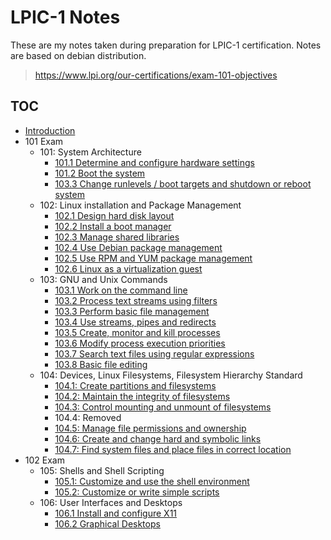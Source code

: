 # LPIC-1 Notes

These are my notes taken during preparation for LPIC-1 certification. Notes are based on debian distribution.

> https://www.lpi.org/our-certifications/exam-101-objectives

## TOC

* [Introduction](./introduction)
* 101 Exam
  * 101: System Architecture
    * [101.1 Determine and configure hardware settings](./101/1)
    * [101.2 Boot the system](./101/2)
    * [103.3 Change runlevels / boot targets and shutdown or reboot system](./101/3)
  * 102: Linux installation and Package Management
    * [102.1 Design hard disk layout](./102/1)
    * [102.2 Install a boot manager](./102/2)
    * [102.3 Manage shared libraries](./102/3)
    * [102.4 Use Debian package management](./102/4)
    * [102.5 Use RPM and YUM package management](./102/5)
    * [102.6 Linux as a virtualization guest](./102/6)
  * 103: GNU and Unix Commands
    * [103.1 Work on the command line](./103/1)
    * [103.2 Process text streams using filters](./103/2)
    * [103.3 Perform basic file management](./103/3)
    * [103.4 Use streams, pipes and redirects](./103/4)
    * [103.5 Create, monitor and kill processes](./103/5)
    * [103.6 Modify process execution priorities](./103/6)
    * [103.7 Search text files using regular expressions](./103/7)
    * [103.8 Basic file editing](./103/8)
  * 104: Devices, Linux Filesystems, Filesystem Hierarchy Standard
    * [104.1: Create partitions and filesystems](./104/1)
    * [104.2: Maintain the integrity of filesystems](./104/2)
    * [104.3: Control mounting and unmount of filesystems](./104/3)
    * 104.4: Removed
    * [104.5: Manage file permissions and ownership](./104/5)
    * [104.6: Create and change hard and symbolic links](./104/6)
    * [104.7: Find system files and place files in correct location](./104/7)
* 102 Exam
  * 105: Shells and Shell Scripting
    * [105.1: Customize and use the shell environment](./105/1)
    * [105.2: Customize or write simple scripts](./105/2)
  * 106: User Interfaces and Desktops
    * [106.1 Install and configure X11](./106/1)
    * [106.2 Graphical Desktops](./106/2)
